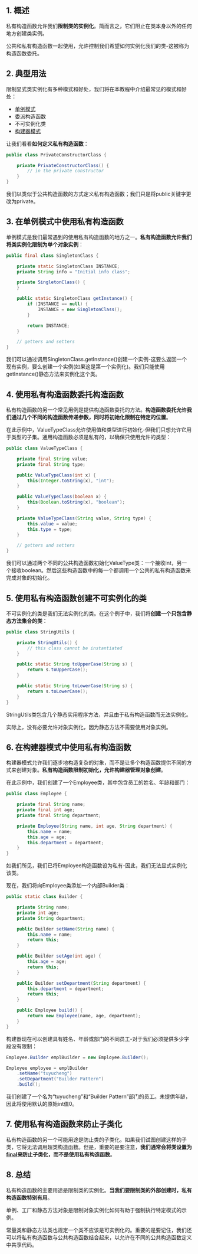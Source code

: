 ## 1. 概述

私有构造函数允许我们**限制类的实例化**。简而言之，它们阻止在类本身以外的任何地方创建类实例。

公共和私有构造函数一起使用，允许控制我们希望如何实例化我们的类-这被称为构造函数委托。

## 2. 典型用法

限制显式类实例化有多种模式和好处，我们将在本教程中介绍最常见的模式和好处：

-   [单例模式](https://www.baeldung.com/java-singleton)
-   委派构造函数
-   不可实例化类
-   [构建器模式](https://www.baeldung.com/java-builder-pattern-freebuilder)

让我们看看**如何定义私有构造函数**：

```java
public class PrivateConstructorClass {

    private PrivateConstructorClass() {
        // in the private constructor
    }
}
```

我们以类似于公共构造函数的方式定义私有构造函数；我们只是将public关键字更改为private。

## 3. 在单例模式中使用私有构造函数

单例模式是我们最常遇到的使用私有构造函数的地方之一。**私有构造函数允许我们将类实例化限制为单个对象实例**：

```java
public final class SingletonClass {

    private static SingletonClass INSTANCE;
    private String info = "Initial info class";

    private SingletonClass() {
    }

    public static SingletonClass getInstance() {
        if (INSTANCE == null) {
            INSTANCE = new SingletonClass();
        }

        return INSTANCE;
    }

    // getters and setters
}
```

我们可以通过调用SingletonClass.getInstance()创建一个实例-这要么返回一个现有实例，要么创建一个实例(如果这是第一个实例化)。我们只能使用getInstance()静态方法来实例化这个类。

## 4. 使用私有构造函数委托构造函数

私有构造函数的另一个常见用例是提供构造函数委托的方法。**构造函数委托允许我们通过几个不同的构造函数传递参数，同时将初始化限制在特定的位置**。

在此示例中，ValueTypeClass允许使用值和类型进行初始化-但我们只想允许它用于类型的子集。通用构造函数必须是私有的，以确保只使用允许的类型：

```java
public class ValueTypeClass {

    private final String value;
    private final String type;

    public ValueTypeClass(int x) {
        this(Integer.toString(x), "int");
    }

    public ValueTypeClass(boolean x) {
        this(Boolean.toString(x), "boolean");
    }

    private ValueTypeClass(String value, String type) {
        this.value = value;
        this.type = type;
    }

    // getters and setters
}
```

我们可以通过两个不同的公共构造函数初始化ValueType类：一个接收int，另一个接收boolean。然后这些构造函数中的每一个都调用一个公共的私有构造函数来完成对象的初始化。

## 5. 使用私有构造函数创建不可实例化的类

不可实例化的类是我们无法实例化的类。在这个例子中，我们将**创建一个只包含静态方法集合的类**：

```java
public class StringUtils {

    private StringUtils() {
        // this class cannot be instantiated
    }

    public static String toUpperCase(String s) {
        return s.toUpperCase();
    }

    public static String toLowerCase(String s) {
        return s.toLowerCase();
    }
}
```

StringUtils类包含几个静态实用程序方法，并且由于私有构造函数而无法实例化。

实际上，没有必要允许对象实例化，因为静态方法不需要使用对象实例。

## 6. 在构建器模式中使用私有构造函数

构建器模式允许我们逐步地构造复杂的对象，而不是让多个构造函数提供不同的方式来创建对象。**私有构造函数限制初始化，允许构建器管理对象创建**。

在此示例中，我们创建了一个Employee类，其中包含员工的姓名、年龄和部门：

```java
public class Employee {

    private final String name;
    private final int age;
    private final String department;

    private Employee(String name, int age, String department) {
        this.name = name;
        this.age = age;
        this.department = department;
    }
}
```

如我们所见，我们已将Employee构造函数设为私有-因此，我们无法显式实例化该类。

现在，我们将向Employee类添加一个内部Builder类：

```java
public static class Builder {

    private String name;
    private int age;
    private String department;

    public Builder setName(String name) {
        this.name = name;
        return this;
    }

    public Builder setAge(int age) {
        this.age = age;
        return this;
    }

    public Builder setDepartment(String department) {
        this.department = department;
        return this;
    }

    public Employee build() {
        return new Employee(name, age, department);
    }
}
```

构建器现在可以创建具有姓名、年龄或部门的不同员工-对于我们必须提供多少字段没有限制：

```java
Employee.Builder emplBuilder = new Employee.Builder();

Employee employee = emplBuilder
    .setName("tuyucheng")
    .setDepartment("Builder Pattern")
    .build();
```

我们创建了一个名为“tuyucheng”和“Builder Pattern”部门的员工。未提供年龄，因此将使用默认的原始int值0。

## 7. 使用私有构造函数来防止子类化

私有构造函数的另一个可能用途是防止类的子类化。如果我们试图创建这样的子类，它将无法调用超类构造函数。但是，重要的是要注意，**我们通常会将类设置为[final](https://www.baeldung.com/java-final)来防止子类化，而不是使用私有构造函数**。

## 8. 总结

私有构造函数的主要用途是限制类的实例化。**当我们要限制类的外部创建时，私有构造函数特别有用**。

单例、工厂和静态方法对象是限制对象实例化如何有助于强制执行特定模式的示例。

常量类和静态方法类也规定一个类不应该是可实例化的。重要的是要记住，我们还可以将私有构造函数与公共构造函数结合起来，以允许在不同的公共构造函数定义中共享代码。